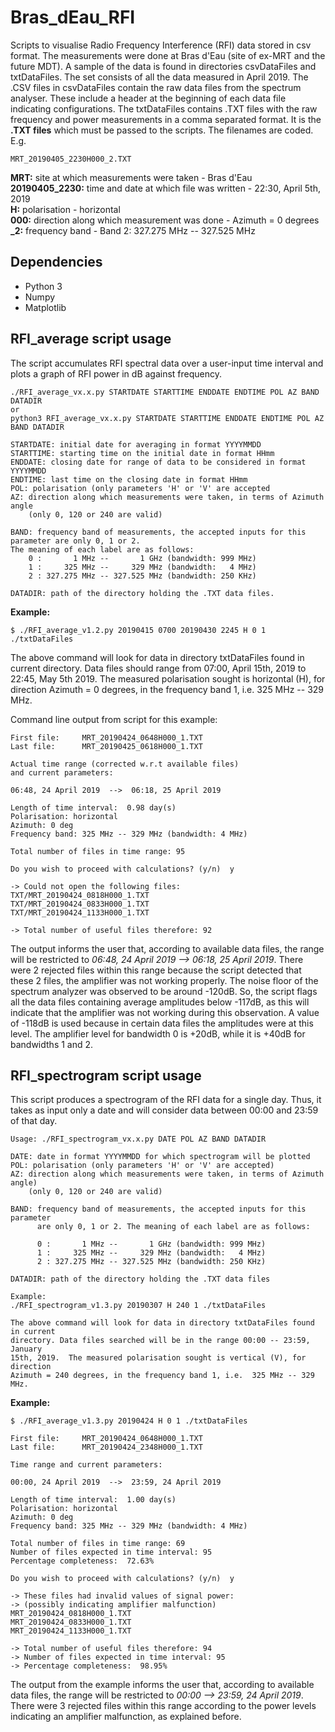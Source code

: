 # Bras_dEau_RFI

Scripts to visualise Radio Frequency Interference (RFI) data stored in csv
format. The measurements were done at Bras d'Eau (site of ex-MRT and the future
MDT). A sample of the data is found in directories csvDataFiles and
txtDataFiles. The set consists of all the data measured in April 2019. The .CSV
files in csvDataFiles contain the raw data files from the spectrum analyser.
These include a header at the beginning of each data file indicating
configurations. The txtDataFiles contains .TXT files with the raw frequency and
power measurements in a comma separated format. It is the **.TXT files** which
must be passed to the scripts. The filenames are coded. E.g.
```
MRT_20190405_2230H000_2.TXT
```
**MRT:** site at which measurements were taken - Bras d'Eau </br>
**20190405_2230:** time and date at which file was written - 22:30, April 5th, 2019 </br>
**H:** polarisation - horizontal </br>
**000:** direction along which measurement was done - Azimuth = 0 degrees </br>
**_2:** frequency band - Band 2: 327.275 MHz -- 327.525 MHz


## Dependencies

- Python 3
- Numpy
- Matplotlib


## RFI_average script usage

The script accumulates RFI spectral data over a user-input time interval and
plots a graph of RFI power in dB against frequency.

```
./RFI_average_vx.x.py STARTDATE STARTTIME ENDDATE ENDTIME POL AZ BAND DATADIR
or
python3 RFI_average_vx.x.py STARTDATE STARTTIME ENDDATE ENDTIME POL AZ BAND DATADIR

STARTDATE: initial date for averaging in format YYYYMMDD
STARTTIME: starting time on the initial date in format HHmm
ENDDATE: closing date for range of data to be considered in format YYYYMMDD
ENDTIME: last time on the closing date in format HHmm
POL: polarisation (only parameters 'H' or 'V' are accepted
AZ: direction along which measurements were taken, in terms of Azimuth angle
    (only 0, 120 or 240 are valid)

BAND: frequency band of measurements, the accepted inputs for this parameter are only 0, 1 or 2.
The meaning of each label are as follows:
	0 :       1 MHz --       1 GHz (bandwidth: 999 MHz)
	1 :     325 MHz --     329 MHz (bandwidth:   4 MHz)
	2 : 327.275 MHz -- 327.525 MHz (bandwidth: 250 KHz)

DATADIR: path of the directory holding the .TXT data files.
```

**Example:**
```
$ ./RFI_average_v1.2.py 20190415 0700 20190430 2245 H 0 1 ./txtDataFiles
```
The above command will look for data in directory txtDataFiles found in current
directory. Data files should range from 07:00, April 15th, 2019 to 22:45, May
5th 2019. The measured polarisation sought is horizontal (H), for direction
Azimuth = 0 degrees, in the frequency band 1, i.e.  325 MHz -- 329 MHz.

Command line output from script for this example:
```
First file:     MRT_20190424_0648H000_1.TXT
Last file:      MRT_20190425_0618H000_1.TXT

Actual time range (corrected w.r.t available files)
and current parameters:

06:48, 24 April 2019  -->  06:18, 25 April 2019

Length of time interval:  0.98 day(s)
Polarisation: horizontal
Azimuth: 0 deg
Frequency band: 325 MHz -- 329 MHz (bandwidth: 4 MHz)

Total number of files in time range: 95

Do you wish to proceed with calculations? (y/n)  y

-> Could not open the following files:
TXT/MRT_20190424_0818H000_1.TXT
TXT/MRT_20190424_0833H000_1.TXT
TXT/MRT_20190424_1133H000_1.TXT

-> Total number of useful files therefore: 92
```

The output informs the user that, according to available data files, the range
will be restricted to *06:48, 24 April 2019  -->  06:18, 25 April 2019*.
There were 2 rejected files within this range because the script detected that
these 2 files, the amplifier was not working properly. The noise floor of the
spectrum analyzer was observed to be around -120dB. So, the script flags all
the data files containing average amplitudes below -117dB, as this will
indicate that the amplifier was not working during this observation. A value of
-118dB is used because in certain data files the amplitudes were at this level.
The amplifier level for bandwidth 0 is +20dB, while it is +40dB for bandwidths
1 and 2.


## RFI_spectrogram script usage

This script produces a spectrogram of the RFI data for a single day. Thus, it
takes as input only a date and will consider data between 00:00 and 23:59 of
that day.
```
Usage: ./RFI_spectrogram_vx.x.py DATE POL AZ BAND DATADIR

DATE: date in format YYYYMMDD for which spectrogram will be plotted
POL: polarisation (only parameters 'H' or 'V' are accepted)
AZ: direction along which measurements were taken, in terms of Azimuth angle)
    (only 0, 120 or 240 are valid)

BAND: frequency band of measurements, the accepted inputs for this parameter
      are only 0, 1 or 2. The meaning of each label are as follows:

      0 :       1 MHz --       1 GHz (bandwidth: 999 MHz)
      1 :     325 MHz --     329 MHz (bandwidth:   4 MHz)
      2 : 327.275 MHz -- 327.525 MHz (bandwidth: 250 KHz)

DATADIR: path of the directory holding the .TXT data files

Example:
./RFI_spectrogram_v1.3.py 20190307 H 240 1 ./txtDataFiles

The above command will look for data in directory txtDataFiles found in current
directory. Data files searched will be in the range 00:00 -- 23:59, January
15th, 2019.  The measured polarisation sought is vertical (V), for direction
Azimuth = 240 degrees, in the frequency band 1, i.e.  325 MHz -- 329 MHz.
```
**Example:**
```
$ ./RFI_average_v1.3.py 20190424 H 0 1 ./txtDataFiles

First file:     MRT_20190424_0648H000_1.TXT
Last file:      MRT_20190424_2348H000_1.TXT

Time range and current parameters:

00:00, 24 April 2019  -->  23:59, 24 April 2019

Length of time interval:  1.00 day(s)
Polarisation: horizontal
Azimuth: 0 deg
Frequency band: 325 MHz -- 329 MHz (bandwidth: 4 MHz)

Total number of files in time range: 69
Number of files expected in time interval: 95
Percentage completeness:  72.63%

Do you wish to proceed with calculations? (y/n)  y

-> These files had invalid values of signal power:
-> (possibly indicating amplifier malfunction)
MRT_20190424_0818H000_1.TXT
MRT_20190424_0833H000_1.TXT
MRT_20190424_1133H000_1.TXT

-> Total number of useful files therefore: 94
-> Number of files expected in time interval: 95
-> Percentage completeness:  98.95%
```

The output from the example informs the user that, according to available data
files, the range will be restricted to *00:00 -->  23:59, 24
April 2019*.  There were 3 rejected files within this range according to the
power levels indicating an amplifier malfunction, as explained before.
